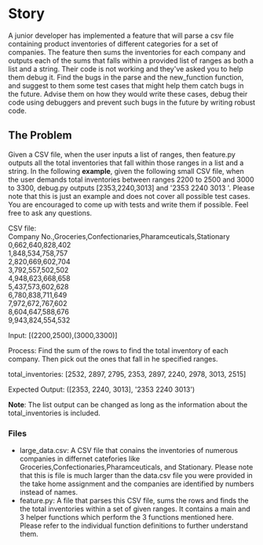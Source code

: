 # Story
A junior developer has implemented a feature that will parse a csv file containing product inventories of different categories for a set of companies. The feature then sums the inventories for each company and outputs each of the sums that falls within a provided list of ranges as both a list and a string. Their code is not working and they've asked you to help them debug it. Find the bugs in the parse and the new_function function, and suggest to them some test cases that might help them catch bugs in the future. Advise them on how they would write these cases, debug their code using debuggers and prevent such bugs in the future by writing robust code.

## The Problem
Given a CSV file, when the user inputs a list of ranges, then feature.py outputs all the total inventories that fall within those ranges in a list and a string. In the following **example**, given the following small CSV file, when the user demands total inventories between ranges 2200 to 2500 and 3000 to 3300, debug.py outputs [2353,2240,3013] and '2353 2240 3013 '. Please note that this is just an example and does not cover all possible test cases. You are encouraged to come up with tests and write them if possible. Feel free to ask any questions. 

CSV file:   
Company No.,Groceries,Confectionaries,Pharamceuticals,Stationary  
0,662,640,828,402  
1,848,534,758,757  
2,820,669,602,704  
3,792,557,502,502  
4,948,623,668,658  
5,437,573,602,628  
6,780,838,711,649  
7,972,672,767,602  
8,604,647,588,676  
9,943,824,554,532  

Input:
[(2200,2500),(3000,3300)]

Process:
Find the sum of the rows to find the total inventory of each company. Then pick out the ones that fall in he specified ranges.

total_inventories: [2532, 2897, 2795, 2353, 2897, 2240, 2978, 3013, 2515]

Expected Output:
([2353, 2240, 3013], '2353 2240 3013')

**Note**: The list output can be changed as long as the information about the total_inventories is included.

### Files
 * large_data.csv: A CSV file that conains the inventories of numerous companies in differnet catefories like Groceries,Confectionaries,Pharamceuticals, and Stationary. Please note that this is file is much larger than the data.csv file you were provided in the take home assignment and the companies are identified by numbers instead of names.
 * feature.py: A file that parses this CSV file, sums the rows and finds the the total inventories within a set of given ranges. It contains a main and 3 helper functions which perform the 3 functions mentioned here. Please refer to the individual function definitions to further understand them.
